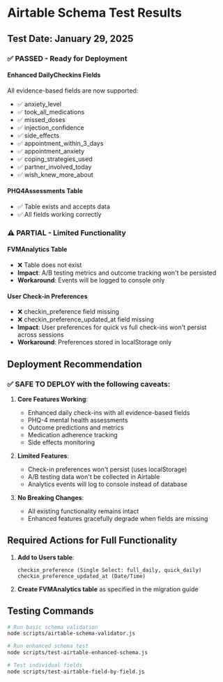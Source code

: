 # Airtable Schema Test Results

## Test Date: January 29, 2025

### ✅ PASSED - Ready for Deployment

#### Enhanced DailyCheckins Fields
All evidence-based fields are now supported:
- ✅ anxiety_level
- ✅ took_all_medications
- ✅ missed_doses
- ✅ injection_confidence
- ✅ side_effects
- ✅ appointment_within_3_days
- ✅ appointment_anxiety
- ✅ coping_strategies_used
- ✅ partner_involved_today
- ✅ wish_knew_more_about

#### PHQ4Assessments Table
- ✅ Table exists and accepts data
- ✅ All fields working correctly

### ⚠️ PARTIAL - Limited Functionality

#### FVMAnalytics Table
- ❌ Table does not exist
- **Impact**: A/B testing metrics and outcome tracking won't be persisted
- **Workaround**: Events will be logged to console only

#### User Check-in Preferences
- ❌ checkin_preference field missing
- ❌ checkin_preference_updated_at field missing
- **Impact**: User preferences for quick vs full check-ins won't persist across sessions
- **Workaround**: Preferences stored in localStorage only

## Deployment Recommendation

### ✅ SAFE TO DEPLOY with the following caveats:

1. **Core Features Working**:
   - Enhanced daily check-ins with all evidence-based fields
   - PHQ-4 mental health assessments
   - Outcome predictions and metrics
   - Medication adherence tracking
   - Side effects monitoring

2. **Limited Features**:
   - Check-in preferences won't persist (uses localStorage)
   - A/B testing data won't be collected in Airtable
   - Analytics events will log to console instead of database

3. **No Breaking Changes**:
   - All existing functionality remains intact
   - Enhanced features gracefully degrade when fields are missing

## Required Actions for Full Functionality

1. **Add to Users table**:
   ```
   checkin_preference (Single Select: full_daily, quick_daily)
   checkin_preference_updated_at (Date/Time)
   ```

2. **Create FVMAnalytics table** as specified in the migration guide

## Testing Commands

```bash
# Run basic schema validation
node scripts/airtable-schema-validator.js

# Run enhanced schema test
node scripts/test-airtable-enhanced-schema.js

# Test individual fields
node scripts/test-airtable-field-by-field.js
```